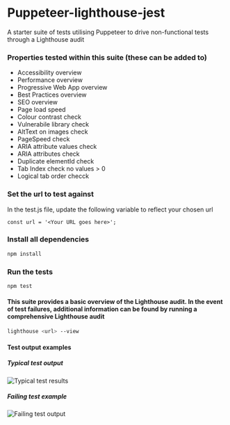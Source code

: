# Puppeteer-lighthouse-jest
A starter suite of tests utilising Puppeteer to drive non-functional tests through a Lighthouse audit

### Properties tested within this suite (these can be added to)

- Accessibility overview
- Performance overview
- Progressive Web App overview
- Best Practices overview
- SEO overview
- Page load speed
- Colour contrast check
- Vulnerabile library check
- AltText on images check
- PageSpeed check
- ARIA attribute values check
- ARIA attributes check
- Duplicate elementId check
- Tab Index check no values > 0
- Logical tab order checck

### Set the url to test against

In the test.js file, update the following variable to reflect your chosen url

```
const url = '<Your URL goes here>';
```

### Install all dependencies

```bash
npm install
```

### Run the tests

```bash
npm test
```

#### This suite provides a basic overview of the Lighthouse audit. In the event of test failures, additional information can be found by running a comprehensive Lighthouse audit

```bash
lighthouse <url> --view
```

#### Test output examples

##### Typical test output

![Typical test results](https://github.com/redbadger/Puppeteer-lighthouse-jest/blob/master/screenshots/Screen%20Shot%202018-07-24%20at%2010.41.56.png?raw=true)


##### Failing test example

![Failing test output](https://github.com/redbadger/Puppeteer-lighthouse-jest/blob/master/screenshots/Screen%20Shot%202018-07-24%20at%2011.33.34.png?raw=true)


